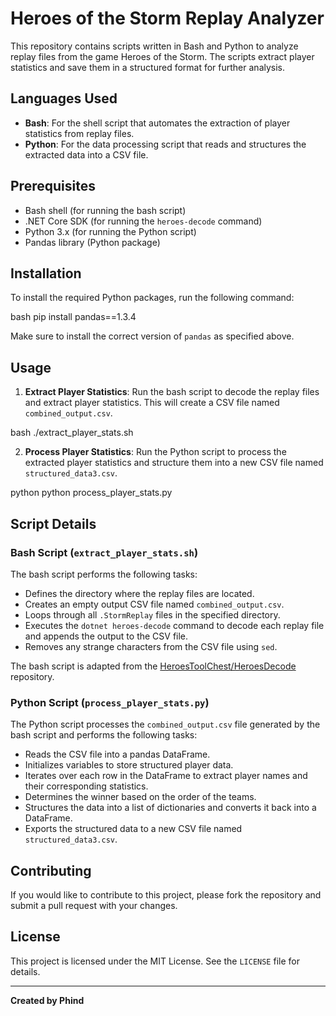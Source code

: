 # Heroes of the Storm Replay Analyzer

This repository contains scripts written in Bash and Python to analyze replay files from the game Heroes of the Storm. The scripts extract player statistics and save them in a structured format for further analysis.

## Languages Used

- **Bash**: For the shell script that automates the extraction of player statistics from replay files.
- **Python**: For the data processing script that reads and structures the extracted data into a CSV file.

## Prerequisites

- Bash shell (for running the bash script)
- .NET Core SDK (for running the `heroes-decode` command)
- Python   3.x (for running the Python script)
- Pandas library (Python package)

## Installation

To install the required Python packages, run the following command:

bash pip install pandas==1.3.4


Make sure to install the correct version of `pandas` as specified above.

## Usage

1. **Extract Player Statistics**: Run the bash script to decode the replay files and extract player statistics. This will create a CSV file named `combined_output.csv`.

bash ./extract_player_stats.sh


2. **Process Player Statistics**: Run the Python script to process the extracted player statistics and structure them into a new CSV file named `structured_data3.csv`.

python python process_player_stats.py


## Script Details

### Bash Script (`extract_player_stats.sh`)

The bash script performs the following tasks:

- Defines the directory where the replay files are located.
- Creates an empty output CSV file named `combined_output.csv`.
- Loops through all `.StormReplay` files in the specified directory.
- Executes the `dotnet heroes-decode` command to decode each replay file and appends the output to the CSV file.
- Removes any strange characters from the CSV file using `sed`.

The bash script is adapted from the [HeroesToolChest/HeroesDecode](https://github.com/HeroesToolChest/HeroesDecode) repository.

### Python Script (`process_player_stats.py`)

The Python script processes the `combined_output.csv` file generated by the bash script and performs the following tasks:

- Reads the CSV file into a pandas DataFrame.
- Initializes variables to store structured player data.
- Iterates over each row in the DataFrame to extract player names and their corresponding statistics.
- Determines the winner based on the order of the teams.
- Structures the data into a list of dictionaries and converts it back into a DataFrame.
- Exports the structured data to a new CSV file named `structured_data3.csv`.

## Contributing

If you would like to contribute to this project, please fork the repository and submit a pull request with your changes.

## License

This project is licensed under the MIT License. See the `LICENSE` file for details.

---

**Created by Phind**